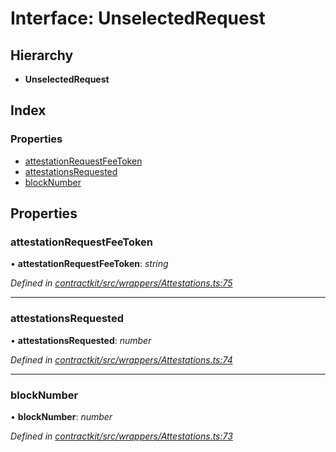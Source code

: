 # Interface: UnselectedRequest

## Hierarchy

* **UnselectedRequest**

## Index

### Properties

* [attestationRequestFeeToken](_wrappers_attestations_.unselectedrequest.md#attestationrequestfeetoken)
* [attestationsRequested](_wrappers_attestations_.unselectedrequest.md#attestationsrequested)
* [blockNumber](_wrappers_attestations_.unselectedrequest.md#blocknumber)

## Properties

###  attestationRequestFeeToken

• **attestationRequestFeeToken**: *string*

*Defined in [contractkit/src/wrappers/Attestations.ts:75](https://github.com/celo-org/celo-monorepo/blob/master/packages/sdk/contractkit/src/wrappers/Attestations.ts#L75)*

___

###  attestationsRequested

• **attestationsRequested**: *number*

*Defined in [contractkit/src/wrappers/Attestations.ts:74](https://github.com/celo-org/celo-monorepo/blob/master/packages/sdk/contractkit/src/wrappers/Attestations.ts#L74)*

___

###  blockNumber

• **blockNumber**: *number*

*Defined in [contractkit/src/wrappers/Attestations.ts:73](https://github.com/celo-org/celo-monorepo/blob/master/packages/sdk/contractkit/src/wrappers/Attestations.ts#L73)*
